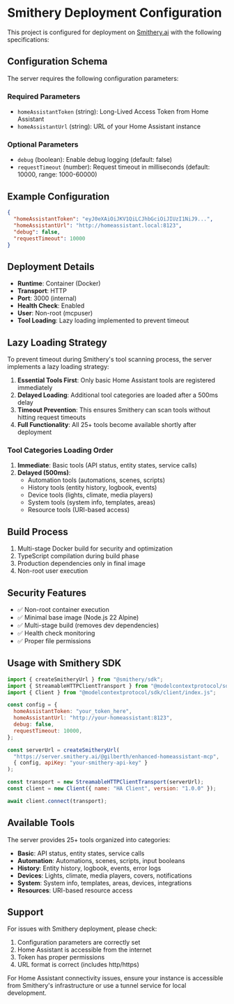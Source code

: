 # Smithery Deployment Configuration

This project is configured for deployment on [Smithery.ai](https://smithery.ai) with the following specifications:

## Configuration Schema

The server requires the following configuration parameters:

### Required Parameters

- `homeAssistantToken` (string): Long-Lived Access Token from Home Assistant
- `homeAssistantUrl` (string): URL of your Home Assistant instance

### Optional Parameters

- `debug` (boolean): Enable debug logging (default: false)
- `requestTimeout` (number): Request timeout in milliseconds (default: 10000, range: 1000-60000)

## Example Configuration

```json
{
  "homeAssistantToken": "eyJ0eXAiOiJKV1QiLCJhbGciOiJIUzI1NiJ9...",
  "homeAssistantUrl": "http://homeassistant.local:8123",
  "debug": false,
  "requestTimeout": 10000
}
```

## Deployment Details

- **Runtime**: Container (Docker)
- **Transport**: HTTP
- **Port**: 3000 (internal)
- **Health Check**: Enabled
- **User**: Non-root (mcpuser)
- **Tool Loading**: Lazy loading implemented to prevent timeout

## Lazy Loading Strategy

To prevent timeout during Smithery's tool scanning process, the server implements a lazy loading strategy:

1. **Essential Tools First**: Only basic Home Assistant tools are registered immediately
2. **Delayed Loading**: Additional tool categories are loaded after a 500ms delay
3. **Timeout Prevention**: This ensures Smithery can scan tools without hitting request timeouts
4. **Full Functionality**: All 25+ tools become available shortly after deployment

### Tool Categories Loading Order

1. **Immediate**: Basic tools (API status, entity states, service calls)
2. **Delayed (500ms)**:
   - Automation tools (automations, scenes, scripts)
   - History tools (entity history, logbook, events)
   - Device tools (lights, climate, media players)
   - System tools (system info, templates, areas)
   - Resource tools (URI-based access)

## Build Process

1. Multi-stage Docker build for security and optimization
2. TypeScript compilation during build phase
3. Production dependencies only in final image
4. Non-root user execution

## Security Features

- ✅ Non-root container execution
- ✅ Minimal base image (Node.js 22 Alpine)
- ✅ Multi-stage build (removes dev dependencies)
- ✅ Health check monitoring
- ✅ Proper file permissions

## Usage with Smithery SDK

```javascript
import { createSmitheryUrl } from "@smithery/sdk";
import { StreamableHTTPClientTransport } from "@modelcontextprotocol/sdk/client/streamableHttp.js";
import { Client } from "@modelcontextprotocol/sdk/client/index.js";

const config = {
  homeAssistantToken: "your_token_here",
  homeAssistantUrl: "http://your-homeassistant:8123",
  debug: false,
  requestTimeout: 10000,
};

const serverUrl = createSmitheryUrl(
  "https://server.smithery.ai/@gilberth/enhanced-homeassistant-mcp",
  { config, apiKey: "your-smithery-api-key" }
);

const transport = new StreamableHTTPClientTransport(serverUrl);
const client = new Client({ name: "HA Client", version: "1.0.0" });

await client.connect(transport);
```

## Available Tools

The server provides 25+ tools organized into categories:

- **Basic**: API status, entity states, service calls
- **Automation**: Automations, scenes, scripts, input booleans
- **History**: Entity history, logbook, events, error logs
- **Devices**: Lights, climate, media players, covers, notifications
- **System**: System info, templates, areas, devices, integrations
- **Resources**: URI-based resource access

## Support

For issues with Smithery deployment, please check:

1. Configuration parameters are correctly set
2. Home Assistant is accessible from the internet
3. Token has proper permissions
4. URL format is correct (includes http/https)

For Home Assistant connectivity issues, ensure your instance is accessible from Smithery's infrastructure or use a tunnel service for local development.
